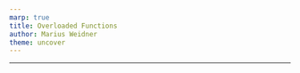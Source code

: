 ```yaml
---
marp: true
title: Overloaded Functions
author: Marius Weidner
theme: uncover
---
```


<!-- _paginate: false -->
<!-- _footer: Marius Weidner ‒ Chair of Programming Languages -->

---